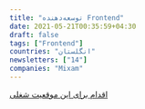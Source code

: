 ```yaml
---
title: "توسعه‌دهنده Frontend"
date: 2021-05-21T00:35:59+04:30
draft: false
tags: ["Frontend"]
countries: "انگلستان"
newsletters: ["14"]
companies: "Mixam"
---
```


[اقدام برای این موقعیت شغلی](https://stackoverflow.com/jobs/523992/front-end-engineer-mixam)